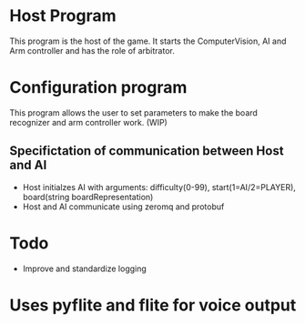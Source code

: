 # Host Program
This program is the host of the game.
It starts the ComputerVision, AI and Arm controller
and has the role of arbitrator.

# Configuration program
This program allows the user to set parameters
to make the board recognizer and arm controller work. (WIP)

## Specifictation of communication between Host and AI
* Host initialzes AI with arguments:
    difficulty(0-99),
    start(1=AI/2=PLAYER),
    board(string boardRepresentation)
* Host and AI communicate using zeromq and protobuf

# Todo
* Improve and standardize logging

# Uses pyflite and flite for voice output
